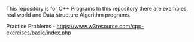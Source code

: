 This repository is for C++ Programs
In this repository there are examples, real world and Data structure Algorithm programs.

Practice Problems - https://www.w3resource.com/cpp-exercises/basic/index.php
